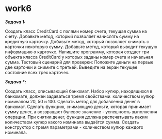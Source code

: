 # work6


**_Задача 1:_**

Создать класс CreditCard c полями номер счета, текущая сумма на счету. Добавьте
метод, который позволяет начислять сумму на кредитную карточку. Добавьте метод,
который позволяет снимать с карточки некоторую сумму. Добавьте метод, который
выводит текущую информацию о карточке. Напишите программу, которая создает три
объекта класса CreditCard у которых заданы номер счета и начальная сумма.
Тестовый сценарий для проверки: Положите деньги на первые две карточки и снимите с
третьей. Выведите на экран текущее состояние всех трех карточек.



**_Задача *:_**

Создать класс, описывающий банкомат. Набор купюр, находящихся в банкомате, должен
задаваться тремя свойствами: количеством купюр номиналом 20, 50 и 100. Сделать
метод для добавления денег в банкомат. Сделать функцию, снимающую деньги, которая
принимает сумму денег, а возвращает булевое значение - успешность выполнения
операции. При снятии денег, функция должна распечатывать каким количеством купюр
какого номинала выдаётся сумма. Создать конструктор с тремя параметрами -
количеством купюр каждого номинала.